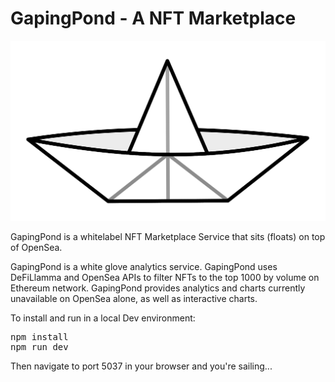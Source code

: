 # GapingPond - A NFT Marketplace

![GapingPond Paper Boat Loago](/public/Paperboat.svg)

GapingPond is a whitelabel NFT Marketplace Service that sits (floats) on top of OpenSea.

GapingPond is a white glove analytics service. GapingPond uses DeFiLlamma and OpenSea APIs to filter NFTs to the top 1000 by volume on Ethereum network. GapingPond provides analytics and charts currently unavailable on OpenSea alone, as well as interactive charts.

To install and run in a local Dev environment:

<pre>
npm install
npm run dev
</pre>

Then navigate to port 5037 in your browser and you're sailing...
